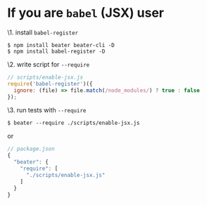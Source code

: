 # If you are `babel` (JSX) user

\1. install `babel-register`

```
$ npm install beater beater-cli -D
$ npm install babel-register -D
```

\2. write script for `--require`

```js
// scripts/enable-jsx.js
require('babel-register')({
  ignore: (file) => file.match(/node_modules/) ? true : false
});
```

\3. run tests with `--require`

```
$ beater --require ./scripts/enable-jsx.js
```

or

```js
// package.json
{
  "beater": {
    "require": [
      "./scripts/enable-jsx.js"
    ]
  }
}
```
